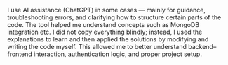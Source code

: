 I use AI assistance (ChatGPT) in some cases — mainly for guidance, troubleshooting errors, and clarifying how to structure certain parts of the code. The tool helped me understand concepts such as MongoDB integration etc.
I did not copy everything blindly; instead, I used the explanations to learn and then applied the solutions by modifying and writing the code myself. This allowed me to better understand backend–frontend interaction, authentication logic, and proper project setup.
